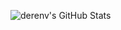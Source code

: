 ![derenv's GitHub Stats](https://github-readme-stats.vercel.app/api?username=derenv&show_icons=true&include_all_commits=true&count_private=true&theme=solarized-dark)

<!--
https://github.com/anuraghazra/github-readme-stats
**derenv/derenv** is a ✨ _special_ ✨ repository because its `README.md` (this file) appears on your GitHub profile.
-->

<!--
Here are some ideas to get you started:

- 🔭 I’m currently working on ...
- 🌱 I’m currently learning ...
- 👯 I’m looking to collaborate on ...
- 🤔 I’m looking for help with ...
- 💬 Ask me about ...
- 📫 How to reach me: ...
- 😄 Pronouns: ...
- ⚡ Fun fact: ...
-->



